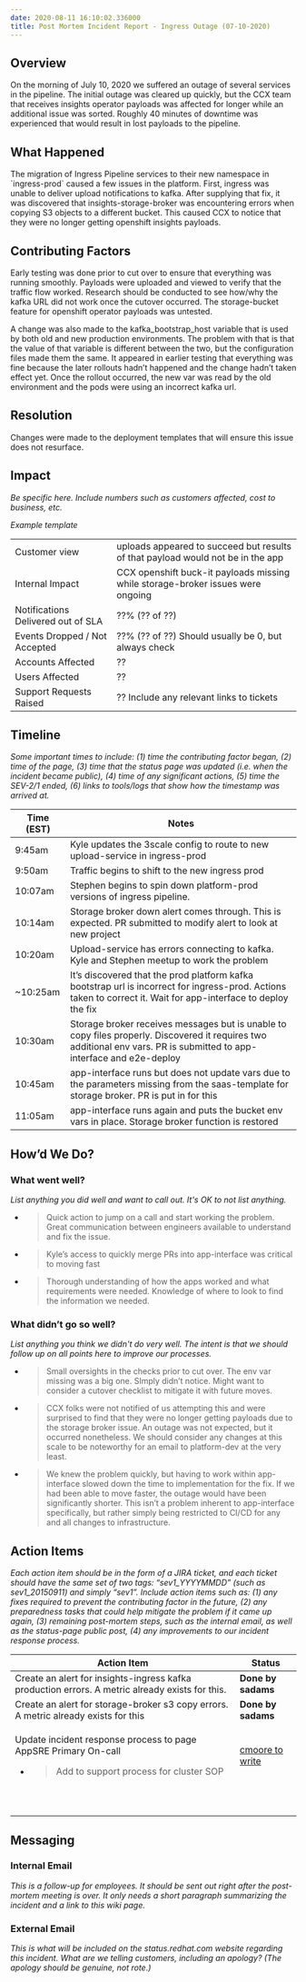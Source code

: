 ```yaml
---
date: 2020-08-11 16:10:02.336000
title: Post Mortem Incident Report - Ingress Outage (07-10-2020)
---
```

## Overview

On the morning of July 10, 2020 we suffered an outage of several
services in the pipeline. The initial outage was cleared up quickly, but
the CCX team that receives insights operator payloads was affected for
longer while an additional issue was sorted. Roughly 40 minutes of
downtime was experienced that would result in lost payloads to the
pipeline.

## What Happened

The migration of Ingress Pipeline services to their new namespace in
\`ingress-prod\` caused a few issues in the platform. First, ingress was
unable to deliver upload notifications to kafka. After supplying that
fix, it was discovered that insights-storage-broker was encountering
errors when copying S3 objects to a different bucket. This caused CCX to
notice that they were no longer getting openshift insights payloads.

## Contributing Factors

Early testing was done prior to cut over to ensure that everything was
running smoothly. Payloads were uploaded and viewed to verify that the
traffic flow worked. Research should be conducted to see how/why the
kafka URL did not work once the cutover occurred. The storage-bucket
feature for openshift operator payloads was untested.

A change was also made to the kafka\_bootstrap\_host variable that is
used by both old and new production environments. The problem with that
is that the value of that variable is different between the two, but the
configuration files made them the same. It appeared in earlier testing
that everything was fine because the later rollouts hadn’t happened and
the change hadn’t taken effect yet. Once the rollout occurred, the new
var was read by the old environment and the pods were using an incorrect
kafka url.

## Resolution

Changes were made to the deployment templates that will ensure this
issue does not resurface.

## Impact

*Be specific here. Include numbers such as customers affected, cost to
business, etc.*

*Example template*

<table>
<tbody>
<tr class="odd">
<td>Customer view</td>
<td>uploads appeared to succeed but results of that payload would not be in the app</td>
</tr>
<tr class="even">
<td>Internal Impact</td>
<td>CCX openshift buck-it payloads missing while storage-broker issues were ongoing</td>
</tr>
<tr class="odd">
<td>Notifications Delivered out of SLA</td>
<td>??% (?? of ??)</td>
</tr>
<tr class="even">
<td>Events Dropped / Not Accepted</td>
<td>??% (?? of ??) Should usually be 0, but always check</td>
</tr>
<tr class="odd">
<td>Accounts Affected</td>
<td>??</td>
</tr>
<tr class="even">
<td>Users Affected</td>
<td>??</td>
</tr>
<tr class="odd">
<td>Support Requests Raised</td>
<td>?? Include any relevant links to tickets</td>
</tr>
</tbody>
</table>

## Timeline

*Some important times to include: (1) time the contributing factor
began, (2) time of the page, (3) time that the status page was updated
(i.e. when the incident became public), (4) time of any significant
actions, (5) time the SEV-2/1 ended, (6) links to tools/logs that show
how the timestamp was arrived at.*

<table>
<thead>
<tr class="header">
<th><strong>Time (EST)</strong></th>
<th><strong>Notes</strong></th>
</tr>
</thead>
<tbody>
<tr class="odd">
<td>9:45am</td>
<td>Kyle updates the 3scale config to route to new upload-service in ingress-prod</td>
</tr>
<tr class="even">
<td>9:50am</td>
<td>Traffic begins to shift to the new ingress prod</td>
</tr>
<tr class="odd">
<td>10:07am</td>
<td>Stephen begins to spin down platform-prod versions of ingress pipeline.</td>
</tr>
<tr class="even">
<td>10:14am</td>
<td>Storage broker down alert comes through. This is expected. PR submitted to modify alert to look at new project</td>
</tr>
<tr class="odd">
<td>10:20am</td>
<td>Upload-service has errors connecting to kafka. Kyle and Stephen meetup to work the problem</td>
</tr>
<tr class="even">
<td>~10:25am</td>
<td>It’s discovered that the prod platform kafka bootstrap url is incorrect for ingress-prod. Actions taken to correct it. Wait for app-interface to deploy the fix</td>
</tr>
<tr class="odd">
<td>10:30am</td>
<td>Storage broker receives messages but is unable to copy files properly. Discovered it requires two additional env vars. PR is submitted to app-interface and e2e-deploy</td>
</tr>
<tr class="even">
<td>10:45am</td>
<td>app-interface runs but does not update vars due to the parameters missing from the saas-template for storage broker. PR is put in for this</td>
</tr>
<tr class="odd">
<td>11:05am</td>
<td>app-interface runs again and puts the bucket env vars in place. Storage broker function is restored</td>
</tr>
</tbody>
</table>

## How’d We Do?

### What went well?

*List anything you did well and want to call out. It's OK to not list
anything.*

  - > Quick action to jump on a call and start working the problem.
    > Great communication between engineers available to understand and
    > fix the issue.

  - > Kyle’s access to quickly merge PRs into app-interface was critical
    > to moving fast

  - > Thorough understanding of how the apps worked and what
    > requirements were needed. Knowledge of where to look to find the
    > information we needed.

### What didn’t go so well?

*List anything you think we didn't do very well. The intent is that we
should follow up on all points here to improve our processes.*

  - > Small oversights in the checks prior to cut over. The env var
    > missing was a big one. SImply didn’t notice. Might want to
    > consider a cutover checklist to mitigate it with future moves.

  - > CCX folks were not notified of us attempting this and were
    > surprised to find that they were no longer getting payloads due to
    > the storage broker issue. An outage was not expected, but it
    > occurred nonetheless. We should consider any changes at this scale
    > to be noteworthy for an email to platform-dev at the very least.

  - > We knew the problem quickly, but having to work within
    > app-interface slowed down the time to implementation for the fix.
    > If we had been able to move faster, the outage would have been
    > significantly shorter. This isn’t a problem inherent to
    > app-interface specifically, but rather simply being restricted to
    > CI/CD for any and all changes to infrastructure.

## Action Items

*Each action item should be in the form of a JIRA ticket, and each
ticket should have the same set of two tags: “sev1\_YYYYMMDD” (such as
sev1\_20150911) and simply “sev1”. Include action items such as: (1) any
fixes required to prevent the contributing factor in the future, (2) any
preparedness tasks that could help mitigate the problem if it came up
again, (3) remaining post-mortem steps, such as the internal email, as
well as the status-page public post, (4) any improvements to our
incident response process.*

<table>
<thead>
<tr class="header">
<th><strong>Action Item</strong></th>
<th><strong>Status</strong></th>
</tr>
</thead>
<tbody>
<tr class="odd">
<td>Create an alert for insights-ingress kafka production errors. A metric already exists for this.</td>
<td><strong>Done by sadams</strong></td>
</tr>
<tr class="even">
<td>Create an alert for storage-broker s3 copy errors. A metric already exists for this</td>
<td><strong>Done by sadams</strong></td>
</tr>
<tr class="odd">
<td><p>Update incident response process to page AppSRE Primary On-call</p>
<ul>
<li><blockquote>
<p>Add to support process for cluster SOP</p>
</blockquote></li>
</ul></td>
<td><a href="https://gitlab.cee.redhat.com/service/app-interface/-/merge_requests/6504"><span class="underline">cmoore to write</span></a></td>
</tr>
<tr class="even">
<td></td>
<td></td>
</tr>
<tr class="odd">
<td></td>
<td></td>
</tr>
<tr class="even">
<td></td>
<td></td>
</tr>
<tr class="odd">
<td></td>
<td></td>
</tr>
<tr class="even">
<td></td>
<td></td>
</tr>
<tr class="odd">
<td></td>
<td></td>
</tr>
<tr class="even">
<td></td>
<td></td>
</tr>
<tr class="odd">
<td></td>
<td></td>
</tr>
</tbody>
</table>

## Messaging

### Internal Email

*This is a follow-up for employees. It should be sent out right after
the post-mortem meeting is over. It only needs a short paragraph
summarizing the incident and a link to this wiki page.*

### External Email

*This is what will be included on the status.redhat.com website
regarding this incident. What are we telling customers, including an
apology? (The apology should be genuine, not rote.)*
